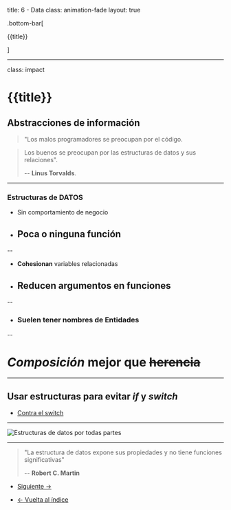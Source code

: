 title: 6 - Data
class: animation-fade
layout: true

.bottom-bar[

{{title}}

]

---

class: impact

# {{title}}

## Abstracciones de información

> "Los malos programadores se preocupan por el código.

> Los buenos se preocupan por las estructuras de datos y sus relaciones".
>
> -- **Linus Torvalds**.

---

### Estructuras de DATOS

- Sin comportamiento de negocio
- ## Poca o ninguna función

--

- **Cohesionan** variables relacionadas
- ## Reducen argumentos en funciones

--

- ### Suelen tener nombres de **Entidades**

--

# _Composición_ mejor que ~~herencia~~

---

## Usar estructuras para evitar _if_ y _switch_

- [Contra el switch](https://dev.to/jckuhl/a-case-against-switches-13pd)

---

![Estructuras de datos por todas partes](./assets/data-everywhere.jpg)

---

> "La estructura de datos expone sus propiedades y no tiene funciones significativas"
>
> -- **Robert C. Martin**

- [Siguiente ->](./7-objects.html)

- [<- Vuelta al índice ](./)

